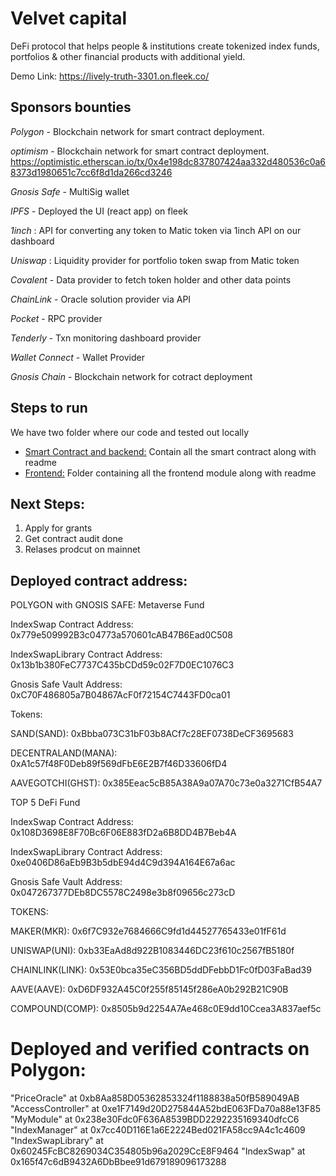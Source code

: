 # Velvet capital

DeFi protocol that helps people & institutions create tokenized index funds, portfolios & other financial products with additional yield.

Demo Link: https://lively-truth-3301.on.fleek.co/

## Sponsors bounties

_Polygon_ - Blockchain network for smart contract deployment.

_optimism_ - Blockchain network for smart contract deployment. https://optimistic.etherscan.io/tx/0x4e198dc837807424aa332d480536c0a68373d1980651c7cc6f8d1da266cd3246

_Gnosis Safe_ - MultiSig wallet

_IPFS_ - Deployed the UI (react app) on fleek

_1inch_ : API for converting any token to Matic token via 1inch API on our dashboard

_Uniswap_ : Liquidity provider for portfolio token swap from Matic token

_Covalent_ - Data provider to fetch token holder and other data points

_ChainLink_ - Oracle solution provider via API

_Pocket_ - RPC provider

_Tenderly_ - Txn monitoring dashboard provider

_Wallet Connect_ - Wallet Provider

_Gnosis Chain_ - Blockchain network for cotract deployment

## Steps to run

We have two folder where our code and tested out locally

-   [Smart Contract and backend:](https://github.com/Velvet-Capital/Eth-NYC-hack/tree/main/Smart%20Contract%20and%20Backend/contracts) Contain all the smart contract along with readme
-   [Frontend:]() Folder containing all the frontend module along with readme

## Next Steps:

1. Apply for grants
2. Get contract audit done
3. Relases prodcut on mainnet

## Deployed contract address:

POLYGON with GNOSIS SAFE:
Metaverse Fund

IndexSwap Contract Address: 0x779e509992B3c04773a570601cAB47B6Ead0C508

IndexSwapLibrary Contract Address: 0x13b1b380FeC7737C435bCDd59c02F7D0EC1076C3

Gnosis Safe Vault Address: 0xC70F486805a7B04867AcF0f72154C7443FD0ca01

Tokens:

SAND(SAND): 0xBbba073C31bF03b8ACf7c28EF0738DeCF3695683

DECENTRALAND(MANA): 0xA1c57f48F0Deb89f569dFbE6E2B7f46D33606fD4

AAVEGOTCHI(GHST): 0x385Eeac5cB85A38A9a07A70c73e0a3271CfB54A7

TOP 5 DeFi Fund

IndexSwap Contract Address: 0x108D3698E8F70Bc6F06E883fD2a6B8DD4B7Beb4A

IndexSwapLibrary Contract Address: 0xe0406D86aEb9B3b5dbE94d4C9d394A164E67a6ac

Gnosis Safe Vault Address: 0x047267377DEb8DC5578C2498e3b8f09656c273cD

TOKENS:

MAKER(MKR): 0x6f7C932e7684666C9fd1d44527765433e01fF61d

UNISWAP(UNI): 0xb33EaAd8d922B1083446DC23f610c2567fB5180f

CHAINLINK(LINK): 0x53E0bca35eC356BD5ddDFebbD1Fc0fD03FaBad39

AAVE(AAVE): 0xD6DF932A45C0f255f85145f286eA0b292B21C90B

COMPOUND(COMP): 0x8505b9d2254A7Ae468c0E9dd10Ccea3A837aef5c

# Deployed and verified contracts on Polygon:

"PriceOracle" at 0xb8Aa858D05362853324f1188838a50fB589049AB
"AccessController" at 0xe1F7149d20D275844A52bdE063FDa70a88e13F85
"MyModule" at 0x238e30Fdc0F636A8539BDD2292235169340dfcC6
"IndexManager" at 0x7cc40D116E1a6E2224Bed021FA58cc9A4c1c4609
"IndexSwapLibrary" at 0x60245FcBC8269034C354805b96a2029CcE8F9464
"IndexSwap" at 0x165f47c6dB9432A6DbBbee91d679189096173288
